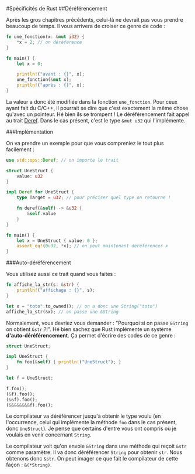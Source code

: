 #Spécificités de Rust
##Déréférencement

Après les gros chapitres précédents, celui-là ne devrait pas vous prendre beaucoup de temps. Il vous arrivera de croiser ce genre de code :

```Rust
fn une_fonction(x: &mut i32) {
    *x = 2; // on déréférence
}

fn main() {
    let x = 0;

    println!("avant : {}", x);
    une_fonction(&mut x);
    println!("après : {}", x);
}
```

La valeur a donc été modifiée dans la fonction `une_fonction`. Pour ceux ayant fait du C/C++, il pourrait se dire que c'est exactement la même chose qu'avec un pointeur. Hé bien ils se trompent ! Le déréférencement fait appel au trait [Deref](https://doc.rust-lang.org/stable/std/ops/trait.Deref.html). Dans le cas présent, c'est le type `&mut u32` qui l'implémente.

###Implémentation

On va prendre un exemple pour que vous compreniez le tout plus facilement :

```Rust
use std::ops::Deref; // on importe le trait

struct UneStruct {
    value: u32
}

impl Deref for UneStruct {
    type Target = u32; // pour préciser quel type on retourne !

    fn deref(&self) -> &u32 {
        &self.value
    }
}

fn main() {
    let x = UneStruct { value: 0 };
    assert_eq!(0u32, *x); // on peut maintenant déréférencer x
}
```

###Auto-déréférencement

Vous utilisez aussi ce trait quand vous faites :

```Rust
fn affiche_la_str(s: &str) {
    println!("affichage : {}", s);
}

let x = "toto".to_owned(); // on a donc une String("toto")
affiche_la_str(&x); // on passe une &String
```

Normalement, vous devriez vous demander : "Pourquoi si on passe `&String` on obtient `&str` ?!". Hé bien sachez que Rust implémente un système __d'auto-déréférencement__. Ça permet d'écrire des codes de ce genre :

```Rust
struct UneStruct;

impl UneStruct {
    fn foo(&self) { println!("UneStruct"); }
}

let f = UneStruct;

f.foo();
(&f).foo();
(&&f).foo();
(&&&&&&&&f).foo();
```

Le compilateur va déréférencer jusqu'à obtenir le type voulu (en l'occurrence, celui qui implémente la méthode `foo` dans le cas présent, donc `UneStruct`). Je pense que certains d'entre vous ont compris où je voulais en venir concernant `String`.

Le compilateur voit qu'on envoie `&String` dans une méthode qui reçoit `&str` comme paramètre. Il va donc déréférencer `String` pour obtenir `str`. Nous obtenons donc `&str`. On peut imager ce que fait le compilateur de cette façon : `&(*String)`.
